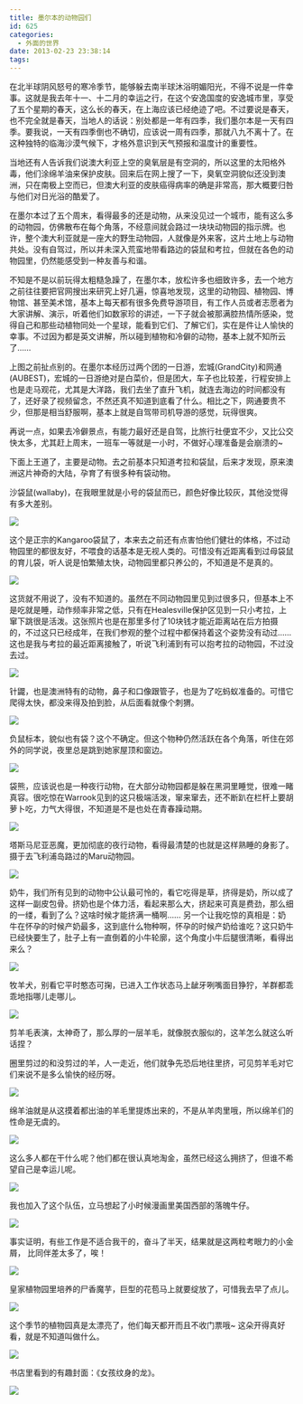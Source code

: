 ```yaml
---
title: 墨尔本的动物园们
id: 625
categories:
  - 外面的世界
date: 2013-02-23 23:38:14
tags:
---
```


在北半球阴风怒号的寒冷季节，能够躲去南半球沐浴明媚阳光，不得不说是一件幸事。这就是我去年十一、十二月的幸运之行，在这个安逸国度的安逸城市里，享受了五个星期的春天，这么长的春天，在上海应该已经绝迹了吧。不过要说是春天，也不完全就是春天，当地人的话说：别处都是一年有四季，我们墨尔本是一天有四季。要我说，一天有四季倒也不确切，应该说一周有四季，那就八九不离十了。在这种独特的临海沙漠气候下，才格外意识到天气预报和温度计的重要性。

当地还有人告诉我们说澳大利亚上空的臭氧层是有空洞的，所以这里的太阳格外毒，他们涂绵羊油来保护皮肤。回来后在网上搜了一下，臭氧空洞貌似还没到澳洲，只在南极上空而已，但澳大利亚的皮肤癌得病率的确是非常高，那大概要归咎与他们对日光浴的酷爱了。

在墨尔本过了五个周末，看得最多的还是动物，从来没见过一个城市，能有这么多的动物园，仿佛散布在每个角落，不经意间就会路过一块块动物园的指示牌。也许，整个澳大利亚就是一座大的野生动物园，人就像是外来客，这片土地上与动物共处。没有自驾过，所以并未深入荒蛮地带看路边的袋鼠和考拉，但就在各色的动物园里，仍然能感受到一种友善与和谐。

不知是不是以前玩得太粗糙急躁了，在墨尔本，放松许多也细致许多，去一个地方之前往往要把官网搜出来研究上好几遍，惊喜地发现，这里的动物园、植物园、博物馆、甚至美术馆，基本上每天都有很多免费导游项目，有工作人员或者志愿者为大家讲解、演示，听着他们如数家珍的讲述，一下子就会被那满腔热情所感染，觉得自己和那些动植物同处一个星球，能看到它们、了解它们，实在是件让人愉快的幸事。不过因为都是英文讲解，所以碰到植物和冷僻的动物，基本上就不知所云了……

上图之前扯点别的。在墨尔本经历过两个团的一日游，宏城(GrandCity)和网通(AUBEST)，宏城的一日游绝对是白菜价，但是团大，车子也比较差，行程安排上也是走马观花，尤其是大洋路，我们去坐了直升飞机，就连去海边的时间都没有了，还好录了视频留念，不然还真不知道到底看了什么。相比之下，网通要贵不少，但那是相当舒服啊，基本上就是自驾带司机导游的感觉，玩得很爽。

再说一点，如果去冷僻景点，有能力最好还是自驾，比旅行社便宜不少，又比公交快太多，尤其赶上周末，一班车一等就是一小时，不做好心理准备是会崩溃的~

下面上王道了，主要是动物。去之前基本只知道考拉和袋鼠，后来才发现，原来澳洲这片神奇的大陆，孕育了有很多种有袋动物。

沙袋鼠(wallaby)，在我眼里就是小号的袋鼠而已，颜色好像比较灰，其他没觉得有多大差别。

![](/images/2013/02/DSC01701.jpg)

这个是正宗的Kangaroo袋鼠了，本来去之前还有点害怕他们健壮的体格，不过动物园里的都很友好，不喂食的话基本是无视人类的。可惜没有近距离看到过母袋鼠的育儿袋，听人说是怕繁殖太快，动物园里都只养公的，不知道是不是真的。

![](/images/2013/02/IMG_0302.jpg)

这货就不用说了，没有不知道的。虽然在不同动物园里见到过很多只，但基本上不是吃就是睡，动作频率非常之低，只有在Healesville保护区见到一只小考拉，上窜下跳很是活泼。这张照片也是在那里多付了10块钱才能近距离站在后方拍摄的，不过这只已经成年，在我们参观的整个过程中都保持着这个姿势没有动过……这也是我与考拉的最近距离接触了，听说飞利浦到有可以抱考拉的动物园，不过没去过。

![](/images/2013/02/IMG_0251.jpg)

针鼹，也是澳洲特有的动物，鼻子和口像跟管子，也是为了吃蚂蚁准备的。可惜它爬得太快，都没来得及拍到脸，从后面看就像个刺猬。

![](/images/2013/02/IMG_0250.jpg)

负鼠标本，貌似也有袋？这个不确定。但这个物种仍然活跃在各个角落，听住在郊外的同学说，夜里总是跳到她家屋顶和窗边。

![](/images/2013/02/IMG_0256.jpg)

袋熊，应该说也是一种夜行动物，在大部分动物园都是躲在黑洞里睡觉，很难一睹真容。很吃惊在Warrook见到的这只极端活泼，窜来窜去，还不断趴在栏杆上要胡萝卜吃，力气大得很，不知道是不是也处在青春躁动期。

![](/images/2013/02/08-DEC-PAX-069.jpg)

塔斯马尼亚恶魔，更加彻底的夜行动物，看得最清楚的也就是这样熟睡的身影了。摄于去飞利浦岛路过的Maru动物园。

![](/images/2013/02/DSC01780.jpg)

奶牛，我们所有见到的动物中公认最可怜的，看它吃得是草，挤得是奶，所以成了这样一副皮包骨。挤奶也是个体力活，看起来那么大，挤起来可真是费劲，那么细的一缕，看到了么？这啥时候才能挤满一桶啊…… 另一个让我吃惊的真相是：奶牛在怀孕的时候产奶最多，这到底什么物种啊，怀孕的时候产奶给谁吃？这只奶牛已经快要生了，肚子上有一直倒着的小牛轮廓，这个角度小牛后腿很清晰，看得出来么？

![](/images/2013/02/PC083662.jpg)

牧羊犬，别看它平时憨态可掬，已进入工作状态马上龇牙咧嘴面目狰狞，羊群都乖乖地指哪儿走哪儿。

![](/images/2013/02/IMG_0287.jpg)

剪羊毛表演，太神奇了，那么厚的一层羊毛，就像脱衣服似的，这羊怎么就这么听话捏？


圈里剪过的和没剪过的羊，人一走近，他们就争先恐后地往里挤，可见剪羊毛对它们来说不是多么愉快的经历呀。

![](/images/2013/02/IMG_0298.jpg)

绵羊油就是从这摸着都出油的羊毛里提炼出来的，不是从羊肉里哦，所以绵羊们的性命是无虞的。

![](/images/2013/02/IMG_0300.jpg)

这么多人都在干什么呢？他们都在很认真地淘金，虽然已经这么拥挤了，但谁不希望自己是幸运儿呢。

![](/images/2013/02/IMG_0351.jpg)

我也加入了这个队伍，立马想起了小时候漫画里美国西部的落魄牛仔。

![](/images/2013/02/IMG_0352.jpg)

事实证明，有些工作是不适合我干的，奋斗了半天，结果就是这两粒考眼力的小金屑， 比同伴差太多了，唉！

![](/images/2013/02/IMG_0356.jpg)

皇家植物园里培养的尸香魔芋，巨型的花苞马上就要绽放了，可惜我去早了点儿。

![](/images/2013/02/IMG_0379.jpg)

这个季节的植物园真是太漂亮了，他们每天都开而且不收门票哦~ 这朵开得真好看，就是不知道叫做什么。

![](/images/2013/02/IMG_0381.jpg)

书店里看到的有趣封面：《女孩纹身的龙》。

![](/images/2013/02/IMG_0319.jpg)
